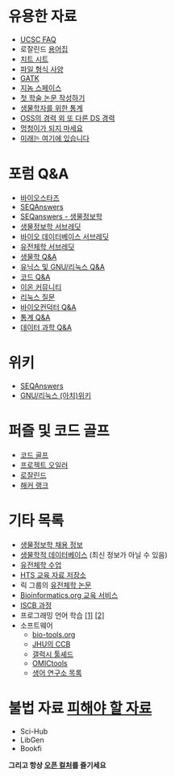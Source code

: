 # 유용한 자료
* [UCSC FAQ](https://genome.ucsc.edu/FAQ/)
* 로잘린드 [용어집](http://rosalind.info/glossary/)
* [치트 시트](http://overapi.com/)
* [파일 형식 사양](https://github.com/samtools/hts-specs)
* [GATK](http://gatkforums.broadinstitute.org/gatk/categories)
* [지놈 스페이스](https://www.broadinstitute.org/scientific-community/science/projects/genomespace/genomespace)
* [첫 학술 논문 작성하기](https://github.com/jtleek/firstpaper)
* [생물학자를 위한 통계](http://www.nature.com/collections/qghhqm)
* [OSS의 경력 외 또 다른 DS 경력](https://github.com/datasciencemasters/go)
* [멍청이가 되지 마세요](http://www.catb.org/esr/faqs/smart-questions.html)
* [미래는 여기에 있습니다](https://biojulia.github.io/Bio.jl/latest/)

# 포럼 Q&A
* [바이오스타즈](https://www.biostars.org/)
* [SEQAnswers](http://seqanswers.com/)
* [SEQanswers - 생물정보학](http://seqanswers.com/forums/external.php?type=RSS2&forumids=18)
* [생물정보학 서브레딧](https://www.reddit.com/r/bioinformatics/)
* [바이오 데이터베이스 서브레딧](http://www.reddit.com/r/BioDatasets)
* [유전체학 서브레딧](http://www.reddit.com/r/genomics)
* [생물학 Q&A](https://biology.stackexchange.com/)
* [유닉스 및 GNU/리눅스 Q&A](https://unix.stackexchange.com/)
* [코드 Q&A](http://stackoverflow.com/)
* [이온 커뮤니티](http://ioncommunity.lifetechnologies.com/community/)
* [리눅스 질문](http://www.linuxquestions.org/questions/)
* [바이오컨덕터 Q&A](https://support.bioconductor.org/)
* [통계 Q&A](http://stats.stackexchange.com/)
* [데이터 과학 Q&A](http://datascience.stackexchange.com/)

# 위키
* [SEQAnswers](http://seqanswers.com/wiki/SEQanswers)
* [GNU/리눅스 (아치)위키](https://wiki.archlinux.org/)

# 퍼즐 및 코드 골프
* [코드 골프](https://codegolf.stackexchange.com/)
* [프로젝트 오일러](https://projecteuler.net/)
* [로잘린드](http://rosalind.info/)
* [해커 랭크](https://www.hackerrank.com/domains/algorithms/warmup)

# 기타 목록
* [생물정보학 채용 정보](http://www.indeed.com/q-Bioinformatics-jobs.html)
* [생물학적 데이터베이스](https://ko.wikipedia.org/wiki/생물학적_데이터베이스_목록) (최신 정보가 아닐 수 있음)
* [유전체학 수업](http://genomicsclass.github.io/book/pages/resources.html)
* [HTS 교육 자료 저장소](http://bioinformatics.upsc.se/htmr)
* 릭 그룹의 [유전체학 논문](https://github.com/jtleek/genomicspapers)
* [Bioinformatics.org 교육 서비스](http://www.bioinformatics.org/wiki/Educational_services)
* [ISCB 과정](http://www.iscb.org/iscb-degree-certificate-programs)
* 프로그래밍 언어 학습 [[1]](http://hackr.io/) [[2]](https://github.com/vhf/free-programming-books)
* 소프트웨어
  * [bio-tools.org](https://bio-tools.org/)
  * [JHU의 CCB](http://ccb.jhu.edu/software.shtml)
  * [갤럭시 툴셰드](https://toolshed.g2.bx.psu.edu/)
  * [OMICtools](http://omictools.com/about)
  * [생어 연구소 목록](http://www.sanger.ac.uk/science/tools)

# 불법 자료 [피해야 할 자료](http://www.sciencemag.org/news/2016/04/whos-downloading-pirated-papers-everyone)
* Sci-Hub
* LibGen
* Bookfi

**그리고 항상 [오픈 컬처](http://www.openculture.com/)를 즐기세요**
